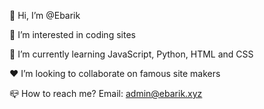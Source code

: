 👋 Hi, I’m @Ebarik

👀 I’m interested in coding sites

🌱 I’m currently learning JavaScript, Python, HTML and CSS

❤ I’m looking to collaborate on famous site makers

📪 How to reach me? Email: admin@ebarik.xyz
